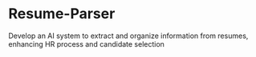 # Resume-Parser
Develop an AI system to extract and organize information from resumes, enhancing HR process and candidate selection
